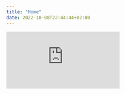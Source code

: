 ```yaml
---
title: "Home"
date: 2022-10-08T22:44:44+02:00
---
```


<iframe src="https://www.youtube.com/embed/Wm9PvQQlzFs" title="YouTube video player" frameborder="0" allow="accelerometer; autoplay; clipboard-write; encrypted-media; gyroscope; picture-in-picture" allowfullscreen></iframe>
